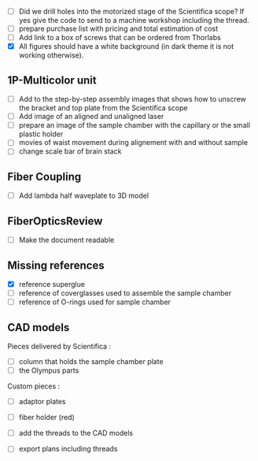 - [ ] Did we drill holes into the motorized stage of the Scientifica scope? If yes give the code to send to a machine workshop including the thread.
- [ ] prepare purchase list with pricing and total estimation of cost
- [ ] Add link to a box of screws that can be ordered from Thorlabs
- [x] All figures should have a white background (in dark theme it is not working otherwise).

## 1P-Multicolor unit
- [ ] Add to the step-by-step assembly images that shows how to unscrew the bracket and top plate from the Scientifica scope
- [ ] Add image of an aligned and unaligned laser
- [ ] prepare an image of the sample chamber with the capillary or the small plastic holder 
- [ ] movies of waist movement during alignement with and without sample
- [ ] change scale bar of brain stack

## Fiber Coupling
- [ ] Add lambda half waveplate to 3D model

## FiberOpticsReview
- [ ] Make the document readable

## Missing references
- [x] reference superglue 
- [ ] reference of coverglasses used to assemble the sample chamber
- [ ] reference of O-rings used for sample chamber

## CAD models

Pieces delivered by Scientifica :
- [ ] column that holds the sample chamber plate
- [ ] the Olympus parts

Custom pieces :
- [ ] adaptor plates
- [ ] fiber holder (red)
- [ ] add the threads to the CAD models
- [ ] export plans including threads


